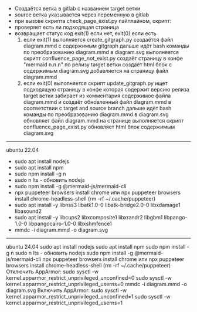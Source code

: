- Создаётся ветка в gitlab с названием target ветки
- source ветка указывается через переменную в gitlab
- при вызове скрипта check_page_exist.py пайплайном, скрипт:
- проверяет есть ли подходящая страница
- возвращает статус код exit(1) если нет, exit(0) если есть
	1. если exit(1)
		выполняется create_gitgraph.py
		создаётся файл diagram.mmd с содержимым gitgraph 
		дальше идёт bash команды по преобразованию diagram.mmd в diagram.svg
		выполняется скрипт confluence_page_not_exist.py
		создаёт страницу в конфе "mermaid n.n.n" по релизу target ветки
		создаёт html блок с содержимым diagram.svg
		добавляется на страницу файл diagram.mmd
	2. если exit(0)
		выполняется скрипт update_gitgraph.py
		ищет подходящую страницу в конфе которая содержит версию релиза target ветки
		забирает из комментария содержимое файла diagram.mmd
		и создаёт обновленный файл diagram.mmd в соответствии с target and source branch
		дальше идёт bash команды по преобразованию diagram.mmd в diagram.svg
		обновляет файл diagram.mmd на странице
		выполняется скрипт confluence_page_exist.py
		обновляет html блок содержимым diagram.svg
***
ubuntu 22.04
- sudo apt install nodejs
- sudo apt install npm
- sudo npm install -g n
- sudo n lts - обновить nodejs
- sudo npm install -g @mermaid-js/mermaid-cli
- npx puppeteer browsers install chrome или npx puppeteer browsers install chrome-headless-shell (rm -rf ~/.cache/puppeteer)
- sudo apt install -y libnss3 libatk1.0-0 libatk-bridge2.0-0 libxdamage1 libasound2
- sudo apt install -y libcups2 libxcomposite1 libxrandr2 libgbm1 libpango-1.0-0 libpangocairo-1.0-0 libxshmfence1
- mmdc -i diagram.mmd -o diagram.svg
***
ubuntu 24.04
sudo apt install nodejs
sudo apt install npm
sudo npm install -g n
sudo n lts - обновить nodejs
sudo npm install -g @mermaid-js/mermaid-cli
npx puppeteer browsers install chrome или npx puppeteer browsers install chrome-headless-shell (rm -rf ~/.cache/puppeteer)
Отключить AppArmor:
sudo sysctl -w kernel.apparmor_restrict_unprivileged_unconfined=0
sudo sysctl -w kernel.apparmor_restrict_unprivileged_userns=0
mmdc -i diagram.mmd -o diagram.svg
Включить AppArmor:
sudo sysctl -w kernel.apparmor_restrict_unprivileged_unconfined=1
sudo sysctl -w kernel.apparmor_restrict_unprivileged_userns=1